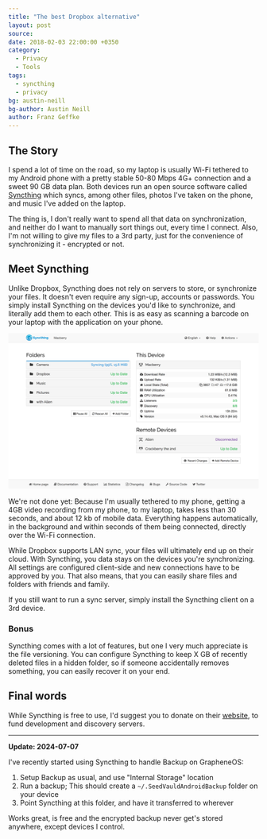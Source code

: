 ```yaml
---
title: "The best Dropbox alternative"
layout: post
source:
date: 2018-02-03 22:00:00 +0350
category:
  - Privacy
  - Tools
tags:
  - syncthing
  - privacy
bg: austin-neill
bg-author: Austin Neill
author: Franz Geffke
---
```


## The Story

I spend a lot of time on the road, so my laptop is usually Wi-Fi tethered to my Android phone with a pretty stable 50-80 Mbps 4G+ connection and a sweet 90 GB data plan. Both devices run an open source software called [Syncthing](https://syncthing.net/) which syncs, among other files, photos I've taken on the phone, and music I've added on the laptop.

The thing is, I don't really want to spend all that data on synchronization, and neither do I want to manually sort things out, every time I connect. Also, I'm not willing to give my files to a 3rd party, just for the convenience of synchronizing it - encrypted or not.

## Meet Syncthing

Unlike Dropbox, Syncthing does not rely on servers to store, or synchronize your files. It doesn't even require any sign-up, accounts or passwords. You simply install Syncthing on the devices you'd like to synchronize, and literally add them to each other. This is as easy as scanning a barcode on your laptop with the application on your phone.

![Sia](/assets/content/2018/the-best-dropbox-alternative.png)

We're not done yet: Because I'm usually tethered to my phone, getting a 4GB video recording from my phone, to my laptop, takes less than 30 seconds, and about 12 kb of mobile data. Everything happens automatically, in the background and within seconds of them being connected, directly over the Wi-Fi connection.

While Dropbox supports LAN sync, your files will ultimately end up on their cloud. With Syncthing, you data stays on the devices you're synchronizing. All settings are configured client-side and new connections have to be approved by you. That also means, that you can easily share files and folders with friends and family.

If you still want to run a sync server, simply install the Syncthing client on a 3rd device.

### Bonus

Syncthing comes with a lot of features, but one I very much appreciate is the file versioning. You can configure Syncthing to keep X GB of recently deleted files in a hidden folder, so if someone accidentally removes something, you can easily recover it on your end.

## Final words

While Syncthing is free to use, I'd suggest you to donate on their [website](https://syncthing.net/), to fund development and discovery servers.

<hr>

**Update: 2024-07-07**

I've recently started using Syncthing to handle Backup on GrapheneOS:

1. Setup Backup as usual, and use "Internal Storage" location
2. Run a backup; This should create a `~/.SeedVauldAndroidBackup` folder on your device
3. Point Syncthing at this folder, and have it transferred to wherever

Works great, is free and the encrypted backup never get's stored anywhere, except devices I control.